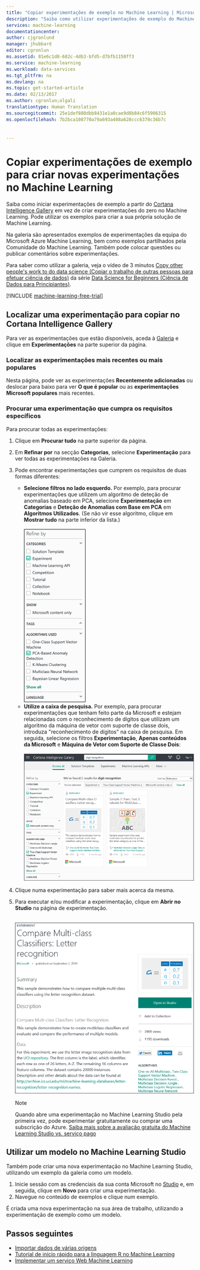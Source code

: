 ```yaml
---
title: "Copiar experimentações de exemplo no Machine Learning | Microsoft Docs"
description: "Saiba como utilizar experimentações de exemplo do Machine Learning para criar novas experimentações com o Cortana Intelligence Gallery e com o Microsoft Azure Machine Learning."
services: machine-learning
documentationcenter: 
author: cjgronlund
manager: jhubbard
editor: cgronlun
ms.assetid: 81e6c1d8-682c-4db3-bfd5-d7bfb1150ff3
ms.service: machine-learning
ms.workload: data-services
ms.tgt_pltfrm: na
ms.devlang: na
ms.topic: get-started-article
ms.date: 02/13/2017
ms.author: cgronlun;olgali
translationtype: Human Translation
ms.sourcegitcommit: 25e1def880dbb8431e1a0cae9d8b84c6f5906315
ms.openlocfilehash: 7b2bca108770a79a693a408a628ccc6370c36b7c


---
```

# <a name="copy-sample-experiments-to-create-new-machine-learning-experiments"></a>Copiar experimentações de exemplo para criar novas experimentações no Machine Learning
Saiba como iniciar experimentações de exemplo a partir do [Cortana Intelligence Gallery](https://gallery.cortanaintelligence.com/) em vez de criar experimentações do zero no Machine Learning. Pode utilizar os exemplos para criar a sua própria solução de Machine Learning.

Na galeria são apresentados exemplos de experimentações da equipa do Microsoft Azure Machine Learning, bem como exemplos partilhados pela Comunidade do Machine Learning. Também pode colocar questões ou publicar comentários sobre experimentações.

Para saber como utilizar a galeria, veja o vídeo de 3 minutos [Copy other people's work to do data science (Copiar o trabalho de outras pessoas para efetuar ciência de dados)](machine-learning-data-science-for-beginners-copy-other-peoples-work-to-do-data-science.md) da série [Data Science for Beginners (Ciência de Dados para Principiantes)](machine-learning-data-science-for-beginners-the-5-questions-data-science-answers.md).

[!INCLUDE [machine-learning-free-trial](../../includes/machine-learning-free-trial.md)]

## <a name="find-an-experiment-to-copy-in-cortana-intelligence-gallery"></a>Localizar uma experimentação para copiar no Cortana Intelligence Gallery
Para ver as experimentações que estão disponíveis, aceda à [Galeria](https://gallery.cortanaintelligence.com/) e clique em **Experimentações** na parte superior da página.

### <a name="find-the-newest-or-most-popular-experiments"></a>Localizar as experimentações mais recentes ou mais populares
Nesta página, pode ver as experimentações **Recentemente adicionadas** ou deslocar para baixo para ver **O que é popular** ou as **experimentações Microsoft populares** mais recentes.

### <a name="look-for-an-experiment-that-meets-specific-requirements"></a>Procurar uma experimentação que cumpra os requisitos específicos
Para procurar todas as experimentações:

1. Clique em **Procurar tudo** na parte superior da página.
2. Em **Refinar por** na secção **Categorias**, selecione **Experimentação** para ver todas as experimentações na Galeria.
3. Pode encontrar experimentações que cumprem os requisitos de duas formas diferentes:
   * **Selecione filtros no lado esquerdo.** Por exemplo, para procurar experimentações que utilizem um algoritmo de deteção de anomalias baseado em PCA, selecione **Experimentação** em **Categorias** e **Deteção de Anomalias com Base em PCA** em **Algoritmos Utilizados**. (Se não vir esse algoritmo, clique em **Mostrar tudo** na parte inferior da lista.)<br></br>
     ![Selecionar filtros](./media/machine-learning-sample-experiments/refine-the-view.png)
   * **Utilize a caixa de pesquisa.** Por exemplo, para procurar experimentações que tenham feito parte da Microsoft e estejam relacionadas com o reconhecimento de dígitos que utilizam um algoritmo da máquina de vetor com suporte de classe dois, introduza "reconhecimento de dígitos" na caixa de pesquisa. Em seguida, selecione os filtros **Experimentação**, **Apenas conteúdos da Microsoft** e **Máquina de Vetor com Suporte de Classe Dois**:<br></br>
     ![Utilize a caixa de pesquisa](./media/machine-learning-sample-experiments/search-for-experiments.png)
4. Clique numa experimentação para saber mais acerca da mesma.
5. Para executar e/ou modificar a experimentação, clique em **Abrir no Studio** na página de experimentação. <br></br>

    ![Experimentação de exemplo](./media/machine-learning-sample-experiments/example-experiment.png)

    > [!NOTE]
    > Quando abre uma experimentação no Machine Learning Studio pela primeira vez, pode experimentar gratuitamente ou comprar uma subscrição do Azure. [Saiba mais sobre a avaliação gratuita do Machine Learning Studio vs. serviço pago](https://azure.microsoft.com/pricing/details/machine-learning/)
    >
    >

## <a name="use-a-template-in-machine-learning-studio"></a>Utilizar um modelo no Machine Learning Studio
Também pode criar uma nova experimentação no Machine Learning Studio, utilizando um exemplo da galeria como um modelo.

1. Inicie sessão com as credenciais da sua conta Microsoft no [Studio](https://studio.azureml.net) e, em seguida, clique em **Novo** para criar uma experimentação.
2. Navegue no conteúdo de exemplos e clique num exemplo.

É criada uma nova experimentação na sua área de trabalho, utilizando a experimentação de exemplo como um modelo.

## <a name="next-steps"></a>Passos seguintes
* [Importar dados de várias origens](machine-learning-data-science-import-data.md)
* [Tutorial de início rápido para a linguagem R no Machine Learning](machine-learning-r-quickstart.md)
* [Implementar um serviço Web Machine Learning](machine-learning-publish-a-machine-learning-web-service.md)



<!--HONumber=Feb17_HO2-->


